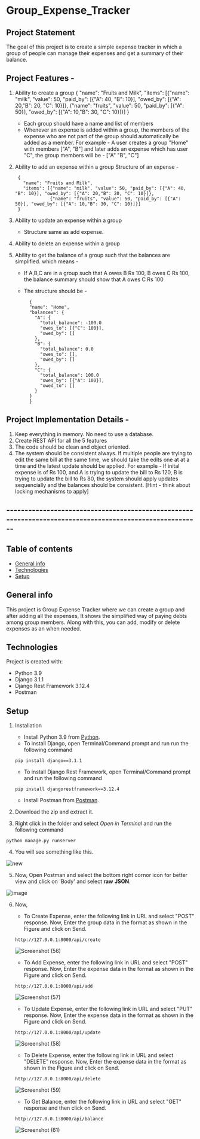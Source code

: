 # Group_Expense_Tracker

## Project Statement
The goal of this project is to create a simple expense tracker in which a group of people can manage their expenses and get a summary of their balance.


## Project Features - 

1. Ability to create a group
       {
          "name": "Fruits and Milk",
          "items": [{"name": "milk", "value": 50, "paid_by": [{"A": 40, "B": 10}], "owed_by": [{"A": 20,"B": 20, "C": 10}]},
                    {"name": "fruits", "value": 50, "paid_by": [{"A": 50}], "owed_by": [{"A": 10,"B": 30, "C": 10}]}]
        }

	- Each group should have a name and list of members
	- Whenever an expense is added within a group, the members of the expense who are not part of the group should automatically be added as a member.
	  For example - A user creates a group "Home" with members ["A", "B"] and later adds an expense which has user "C", the group members will be - ["A" "B", "C"]
2. Ability to add an expense within a group
	Structure of an expense - 
  
        {
          "name": "Fruits and Milk",
          "items": [{"name": "milk", "value": 50, "paid_by": [{"A": 40, "B": 10}], "owed_by": [{"A": 20,"B": 20, "C": 10}]},
                    {"name": "fruits", "value": 50, "paid_by": [{"A": 50}], "owed_by": [{"A": 10,"B": 30, "C": 10}]}]
        }
3. Ability to update an expense within a group
    - Structure same as add expense.
4. Ability to delete an expense within a group
5. Ability to get the balance of a group such that the balances are simplified. which means -
    - If A,B,C are in a group such that A owes B Rs 100, B owes C Rs 100, the balance summary should show that A owes C Rs 100
    - The structure should be -

    	    {
            "name": "Home",
            "balances": {
              "A": {
                "total_balance": -100.0
                "owes_to": [{"C": 100}],
                "owed_by": []
              },
              "B": {
                "total_balance": 0.0
                "owes_to": [],
                "owed_by": []
              },
              "C": {
                "total_balance": 100.0
                "owes_by": [{"A": 100}],
                "owed_to": []
              }
            }
        	}



## Project Implementation Details -

1. Keep everything in memory. No need to use a database.
2. Create REST API for all the 5 features
3. The code should be clean and object oriented.
4. The system should be consistent always. If multiple people are trying to edit the same bill at the same time, we should take the edits one at at a time and the latest update should be applied. 
	For example - If inital expense is of Rs 100, and A is trying to update the bill to Rs 120, B is trying to update the bill to Rs 80, the system should apply updates sequencially and the balances should be consistent. [Hint - think about locking mechanisms to apply]


## --------------------------------------------------------------------------------------------------------

## Table of contents
* [General info](#general-info)
* [Technologies](#technologies)
* [Setup](#setup)

## General info
This project is Group Expense Tracker where we can create a group and after adding all the expenses, It shows the simplified way of paying debts among group members. 
Along with this, you can add, modify or delete expenses as an when needed.
	
## Technologies
Project is created with:
* Python 3.9
* Django 3.1.1
* Django Rest Framework 3.12.4
* Postman
	
## Setup
1. Installation
	* Install Python 3.9 from [Python](https://www.python.org/downloads/).
	* To install Django, open Terminal/Command prompt and run run the following command
	```
	pip install django==3.1.1
	```
	* To install Django Rest Framework, open Terminal/Command prompt and run the following command
	```
	pip install djangorestframework==3.12.4
	```
	* Install Postman from [Postman](https://www.postman.com/downloads/).

2. Download the zip and extract it.
3. Right click in the folder and select *Open in Terminal* and run the following command
```
python manage.py runserver
```
4. You will see something like this.

![new](https://user-images.githubusercontent.com/83489527/171010571-b4823253-a8c7-4571-9915-e9a617296c3f.jpg)

5. Now, Open Postman and select the bottom right cornor icon for better view and click on 'Body' and select **raw** **JSON**. 

![image](https://user-images.githubusercontent.com/83489527/171014376-988fb197-7e49-4876-a6aa-4507e612d442.jpg)

6. Now,

	* To Create Expense, enter the following link in URL and select "POST" response. Now, Enter the group data in the format as shown in the Figure and click on 	       Send.
	```
	http://127.0.0.1:8000/api/create
	
	```
	![Screenshot (56)](https://user-images.githubusercontent.com/83489527/171016804-8187208c-9549-4234-bfa1-0e3bc3ae0b72.png)

	* To Add Expense, enter the following link in URL and select "POST" response. Now, Enter the expense data in the format as shown in the Figure and click on             Send.
	```
	http://127.0.0.1:8000/api/add
	```
	![Screenshot (57)](https://user-images.githubusercontent.com/83489527/171016911-613dbd30-6677-4f17-a4b2-6a47753e6b8c.png)
	
	* To Update Expense, enter the following link in URL and select "PUT" response. Now, Enter the expense data in the format as shown in the Figure and click on           Send.
	```
	http://127.0.0.1:8000/api/update
	```
	![Screenshot (58)](https://user-images.githubusercontent.com/83489527/171017033-1d590153-6a2f-451a-b50c-0fddf019d767.png)
	
	* To Delete Expense, enter the following link in URL and select "DELETE" response. Now, Enter the expense data in the format as shown in the Figure and click           on Send.
	```
	http://127.0.0.1:8000/api/delete
	```
	![Screenshot (59)](https://user-images.githubusercontent.com/83489527/171017233-877cc4c8-e5cb-4573-92fc-bd81e2e1bbc9.png)
	
	* To Get Balance, enter the following link in URL and select "GET" response and then click on Send.
	```
	http://127.0.0.1:8000/api/balance
	```
	![Screenshot (61)](https://user-images.githubusercontent.com/83489527/171017449-229fc2f2-a9d1-4a19-88a1-7e7c00eca824.png)

